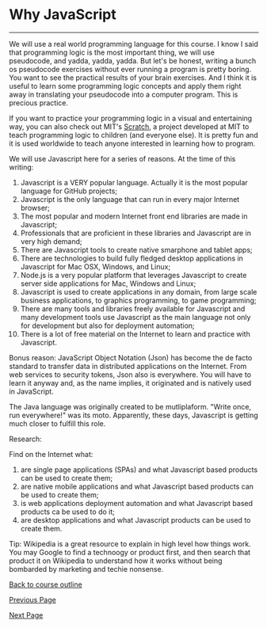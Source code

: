 # Why JavaScript
---
We will use a real world programming language for this course. I know I said that programming logic is the most important thing, we will use pseudocode, and yadda, yadda, yadda. But let's be honest, writing a bunch os pseudocode exercises without ever running a program 
is pretty boring. You want to see the practical results of your brain exercises. And I think it is useful to learn some programming 
logic concepts and apply them right away in translating your pseudocode into a computer program. This is precious practice.

If you want to practice your programming logic in a visual and entertaining way, you can also check out MIT's [Scratch](https://scratch.mit.edu/), a project developed at MIT to teach programming logic to children (and everyone else). It is pretty fun and
it is used worldwide to teach anyone interested in learning how to program.

We will use Javascript here for a series of reasons. At the time of this writing:
1. Javascript is a VERY popular language. Actually it is the most popular language for GitHub projects;
2. Javascript is the only language that can run in every major Internet browser;
3. The most popular and modern Internet front end libraries are made in Javascript;
4. Professionals that are proficient in these libraries and Javascript are in very high demand;
5. There are Javascript tools to create native smarphone and tablet apps;
6. There are technologies to build fully fledged desktop applications in Javascript for Mac OSX, Windows, and Linux;
7. Node.js is a very popular platform that leverages Javascript to create server side applications for Mac, Windows and Linux;
8. Javascript is used to create applications in any domain, from large scale business applications, to graphics programming, to game programming;
9. There are many tools and libraries freely available for Javascript and many development tools use Javascript as the main language not only for development but also for deployment automation;
10. There is a lot of free material on the Internet to learn and practice with Javascript.

Bonus reason: JavaScript Object Notation (Json) has become the de facto standard to transfer data in distributed applications on the Internet. From web services to security tokens, Json also is everywhere. You will have to learn it anyway and, as the name implies, it originated and is natively used in JavaScript.

The Java language was originally created to be mutliplaform. "Write once, run everywhere!" was its moto. Apparently, these days, Javascript is getting much closer to fulfill this role.

Research:

Find on the Internet what:
1. are single page applications (SPAs) and what Javascript based products can be used to create them;
2. are native mobile applications and what Javascript based products can be used to create them;
3. is web applications deployment automation and what Javascript based products ca be used to do it;
4. are desktop applications and what Javascript products can be used to create them.

Tip: Wikipedia is a great resource to explain in high level how things work. You may Google to find a technoogy or product first, and then search that product it on Wikipedia to understand how it works without being bombarded by marketing and techie nonsense.

[Back to course outline](https://github.com/mbarsott/LearnProgrammingWithJavascript/blob/master/README.md)

[Previous Page](https://github.com/mbarsott/LearnProgrammingWithJavascript/blob/master/01_WhatIsComputerProgramming.md)

[Next Page](https://github.com/mbarsott/LearnProgrammingWithJavascript/blob/master/03_ExecutionAndDevelopmentEnvironments.md#execution-and-development-environments)
